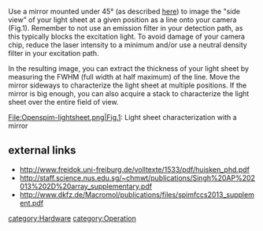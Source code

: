 Use a mirror mounted under 45° (as described
[here](Light-sheet_Calibration#Tools_needed "wikilink")) to image the
"side view" of your light sheet at a given position as a line onto your
camera (Fig.1). Remember to not use an emission filter in your detection
path, as this typically blocks the excitation light. To avoid damage of
your camera chip, reduce the laser intensity to a minimum and/or use a
neutral density filter in your excitation path.

In the resulting image, you can extract the thickness of your light
sheet by measuring the FWHM (full width at half maximum) of the line.
Move the mirror sideways to characterize the light sheet at multiple
positions. If the mirror is big enough, you can also acquire a stack to
characterize the light sheet over the entire field of view.

[File:Openspim-lightsheet.png|Fig.1](File:Openspim-lightsheet.png%7CFig.1):
Light sheet characterization with a mirror

## external links

  - <http://www.freidok.uni-freiburg.de/volltexte/1533/pdf/huisken_phd.pdf>
  - <http://staff.science.nus.edu.sg/~chmwt/publications/Singh%20AP%202013%202D%20array_supplementary.pdf>
  - <http://www.dkfz.de/Macromol/publications/files/spimfccs2013_supplement.pdf>

[category:Hardware](category:Hardware "wikilink")
[category:Operation](category:Operation "wikilink")

